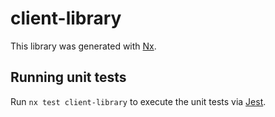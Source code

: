# client-library

This library was generated with [Nx](https://nx.dev).

## Running unit tests

Run `nx test client-library` to execute the unit tests via [Jest](https://jestjs.io).
